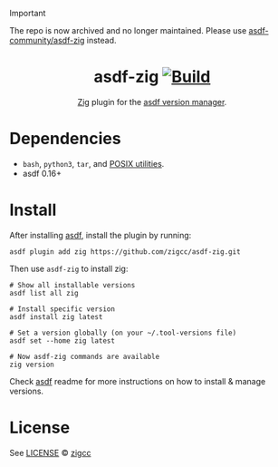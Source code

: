 > [!IMPORTANT]
> The repo is now archived and no longer maintained. Please use [asdf-community/asdf-zig](https://github.com/asdf-community/asdf-zig) instead.

<div align="center">

# asdf-zig [![Build](https://github.com/zigcc/asdf-zig/actions/workflows/build.yml/badge.svg)](https://github.com/zigcc/asdf-zig/actions/workflows/build.yml)

[Zig](http://ziglang.org/) plugin for the [asdf version manager](https://asdf-vm.com).

</div>

# Dependencies

- `bash`, `python3`, `tar`, and [POSIX utilities](https://pubs.opengroup.org/onlinepubs/9699919799/idx/utilities.html).
- asdf 0.16+

# Install

After installing [asdf](https://asdf-vm.com/guide/getting-started.html), install the plugin by running:

```shell
asdf plugin add zig https://github.com/zigcc/asdf-zig.git
```

Then use `asdf-zig` to install zig:

```shell
# Show all installable versions
asdf list all zig

# Install specific version
asdf install zig latest

# Set a version globally (on your ~/.tool-versions file)
asdf set --home zig latest

# Now asdf-zig commands are available
zig version
```

Check [asdf](https://github.com/asdf-vm/asdf) readme for more instructions on how to
install & manage versions.

# License

See [LICENSE](LICENSE) © [zigcc](https://github.com/zigcc/)
